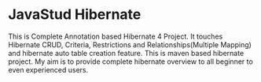 # JavaStud Hibernate
This is Complete Annotation based Hibernate 4 Project. It touches Hibernate CRUD, Criteria, Restrictions and Relationships(Multiple Mapping) and hibernate auto table creation feature.
This is maven based hibernate project. My aim is to provide complete hibernate overview to all beginner to even experienced users.

